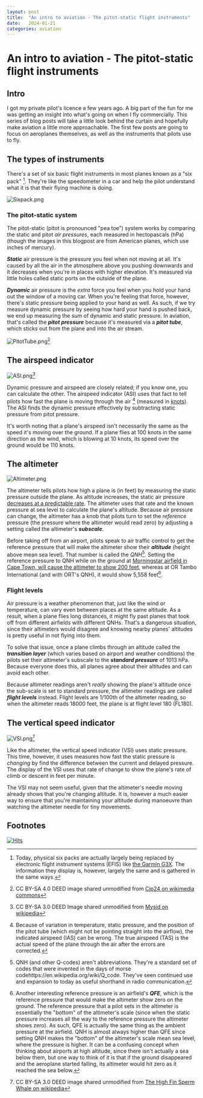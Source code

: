 ```yaml
---
layout: post
title:  "An intro to aviation - The pitot-static flight instruments"
date:   2024-01-21
categories: aviation
---
```


# An intro to aviation - The pitot-static flight instruments

## Intro
I got my private pilot's licence a few years ago. A big part of the fun for me was getting an insight into what's going on when I fly commercially. This series of blog posts will take a little look behind the curtain and hopefully make aviation a little more approachable. The first few posts are going to focus on aeroplanes themselves, as well as the instruments that pilots use to fly.

## The types of instruments

There's a set of six basic flight instruments in most planes known as a "six pack" [^1]. They're like the speedometer in a car and help the pilot understand what it is that their flying machine is doing.

![Sixpack.png](/assets/images/2024-01-21-aviation-pitot-static-instruments/Sixpack.png)

### The pitot-static system

The pitot-static (pitot is pronounced "pea toe") system works by comparing the static and pitot *air pressures*, each measured in hectopascals (hPa) (though the images in this blogpost are from American planes, which use inches of mercury).

***Static*** air pressure is the pressure you feel when not moving at all. It's caused by all the air in the atmosphere above you pushing downwards and it decreases when you're in places with higher elevation. It's measured via little holes called static ports on the outside of the plane.

***Dynamic*** air pressure is the *extra* force you feel when you hold your hand out the window of a moving car. When you're feeling that force, however, there's static pressure being applied to your hand as well. As such, if we try measure dynamic pressure by seeing how hard your hand is pushed back, we end up measuring the *sum* of dynamic and static pressure. In aviation, that's called the ***pitot pressure*** because it's measured via a ***pitot tube***, which sticks out from the plane and into the air stream.

![PitotTube.png](/assets/images/2024-01-21-aviation-pitot-static-instruments/PitotTube.png)[^5]

## The airspeed indicator

![ASI.png](/assets/images/2024-01-21-aviation-pitot-static-instruments/ASI.png)[^6]

Dynamic pressure and airspeed are closely related; if you know one, you can calculate the other. The airspeed indicator (ASI) uses that fact to tell pilots how fast the plane is moving through the air [^2] (measured in [knots](https://en.wikipedia.org/wiki/Knot_(unit))). The ASI finds the dynamic pressure effectively by subtracting static pressure from pitot pressure.

It's worth noting that a plane's airspeed isn't necessarily the same as the speed it's moving over the ground. If a plane flies at 100 knots in the same direction as the wind, which is blowing at 10 knots, its speed over the ground would be 110 knots.

## The altimeter

![Altimeter.png](/assets/images/2024-01-21-aviation-pitot-static-instruments/Altimeter.png)

The altimeter tells pilots how high a plane is (in feet) by measuring the static pressure outside the plane. As altitude increases, the static air pressure [decreases at a predictable rate](https://en.wikipedia.org/w/index.php?title=Atmospheric_pressure#Altitude_variation). The altimeter uses that rate and the known pressure at sea level to calculate the plane's altitude. Because air pressure can change, the altimeter has a knob that pilots turn to set the *reference* pressure (the pressure where the altimeter would read zero) by adjusting a setting called the altimeter's ***subscale***.

Before taking off from an airport, pilots speak to air traffic control to get the reference pressure that will make the altimeter show their ***altitude*** (height above mean sea level). That number is called the _QNH_[^3]. Setting the reference pressure to QNH while on the ground at [Morningstar airfield in Cape Town, will cause the altimeter to show 200 feet](https://morningstarflyingclub.co.za/airfield-info/), whereas at OR Tambo International (and with ORT's QNH), it would show 5,558 feet[^4].

### Flight levels

Air pressure is a weather phenomenon that, just like the wind or temperature, can vary even between places at the same altitude. As a result, when a plane flies long distances, it might fly past planes that took off from different airfields with different QNHs. That's a dangerous situation, since their altimeters would disagree and knowing nearby planes' altitudes is pretty useful in not flying into them.

To solve that issue, once a plane climbs through an altitude called the ***transition layer*** (which varies based on airport and weather conditions) the pilots set their altimeter's subscale to the ***standard pressure*** of 1013 hPa. Because everyone does this, all planes agree about their altitudes and can avoid each other.

Because altimeter readings aren't *really* showing the plane's altitude once the sub-scale is set to standard pressure, the altimeter readings are called ***flight levels*** instead. Flight levels are 1/100th of the altimeter reading, so when the altimeter reads 18000 feet, the plane is at flight level 180 (FL180).

## The vertical speed indicator

![VSI.png](/assets/images/2024-01-21-aviation-pitot-static-instruments/VSI.png)[^7]

Like the altimeter, the vertical speed indicator (VSI) uses static pressure. This time, however, it uses measures how fast the static pressure is *changing* by find the difference between the current and delayed pressure. The display of the VSI uses that rate of change to show the plane's rate of climb or descent in feet per minute. 

The VSI may not seem useful, given that the altimeter's needle moving already shows that you're changing altitude. It is, however a much easier way to ensure that you're maintaining your altitude during manoeuvre than watching the altimeter needle for tiny movements.

## Footnotes

[^1]: Today, physical six packs are actually largely being replaced by electronic flight instrument systems (EFIS) like [the Garmin G3X](https://www.garmin.com/en-US/p/166058). The information they display is, however, largely the same and is gathered in the same ways.

[^2]: Because of variation in temperature, static pressure, and the position of the pitot tube (which might not be pointing straight into the airflow), the indicated airspeed (IAS) can be wrong. The true airspeed (TAS) is the actual speed of the plane through the air after the errors are corrected.

[^3]: QNH (and other Q-codes) aren't abbreviations. They're a standard set of codes that were invented in the days of morse codehttps://en.wikipedia.org/wiki/Q_code. They've seen continued use and expansion to today as useful shorthand in radio communication.

[^4]: Another interesting reference pressure is an airfield's ***QFE***, which is the reference pressure that would make the altimeter show zero on the ground. The reference pressure that a pilot sets in the altimeter is essentially the "bottom" of the altimeter's scale (since when the static pressure increases all the way to the reference pressure the altimeter shows zero). As such, QFE is actually the same thing as the ambient pressure at the airfield. QNH is almost always higher than QFE since setting QNH makes the "bottom" of the altimeter's scale mean sea level, where the pressure is higher. It can be a confusing concept when thinking about airports at high altitude, since there isn't actually a sea below them, but one way to think of it is that if the ground disappeared and the aeroplane started falling, its altimeter would hit zero as it reached the sea below.

[^5]: CC BY-SA 4.0 DEED image shared unmodified from [Cjp24 on wikimedia commons](https://commons.wikimedia.org/wiki/File:Cessna_172_Skyhawk_II_-_Pitot_tube.jpg)

[^6]: CC BY-SA 3.0 DEED Image shared unmodified from [Mysid on wikipedia](https://en.wikipedia.org/wiki/File:Airspeed_indicator.svg)

[^7]: CC BY-SA 3.0 DEED image shared unmodified from [The High Fin Sperm Whale on wikipedia](https://en.wikipedia.org/wiki/File:Vertical_speed_indicator.PNG)

[![Hits](https://hits.seeyoufarm.com/api/count/incr/badge.svg?url=https%3A%2F%2Fbrydonleonard.github.io%2Faviation%2F2024%2F01%2F21%2Faviation-pitot-static-instruments.html&count_bg=%2379C83D&title_bg=%23555555&icon=&icon_color=%23E7E7E7&title=hits&edge_flat=false)](https://hits.seeyoufarm.com)
